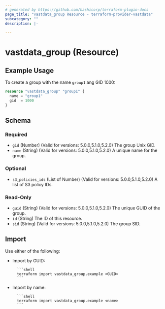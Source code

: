 ```yaml
---
# generated by https://github.com/hashicorp/terraform-plugin-docs
page_title: "vastdata_group Resource - terraform-provider-vastdata"
subcategory: ""
description: |-
  
---
```


# vastdata_group (Resource)



## Example Usage

To create a group with the name `group1` ang GID 1000:

```terraform
resource "vastdata_group" "group1" {
  name = "group1"
  gid  = 1000
}
```

<!-- schema generated by tfplugindocs -->
## Schema

### Required

- `gid` (Number) (Valid for versions: 5.0.0,5.1.0,5.2.0) The group Unix GID.
- `name` (String) (Valid for versions: 5.0.0,5.1.0,5.2.0) A unique name for the group.

### Optional

- `s3_policies_ids` (List of Number) (Valid for versions: 5.0.0,5.1.0,5.2.0) A list of S3 policy IDs.

### Read-Only

- `guid` (String) (Valid for versions: 5.0.0,5.1.0,5.2.0) The unique GUID of the group.
- `id` (String) The ID of this resource.
- `sid` (String) (Valid for versions: 5.0.0,5.1.0,5.2.0) The group SID.

## Import

Use either of the following:
- Import by GUID:

        ```shell
        terraform import vastdata_group.example <GUID>
        ```
- Import by name:

        ```shell
        terraform import vastdata_group.example <name>
        ```
